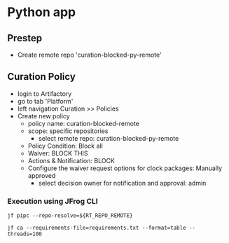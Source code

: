 # Python app

## Prestep
- Create remote repo 'curation-blocked-py-remote'


## Curation Policy
- login to Artifactory
- go to tab 'Platform'
- left navigation Curation >> Policies 
- Create new policy 
    - policy name: curation-blocked-remote
    - scope: specific repositories
        - select remote repo: curation-blocked-py-remote
    - Policy Condition: Block all
    - Waiver: BLOCK THIS
    - Actions & Notification: BLOCK
    - Configure the waiver request options for clock packages: Manually approved
        - select decision owner for notification and approval: admin

### Execution using JFrog CLI
```
jf pipc --repo-resolve=${RT_REPO_REMOTE} 

jf ca --requirements-file=requirements.txt --format=table --threads=100
```
